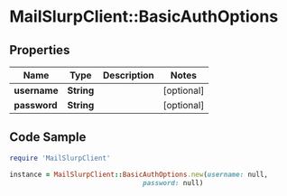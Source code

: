 # MailSlurpClient::BasicAuthOptions

## Properties

Name | Type | Description | Notes
------------ | ------------- | ------------- | -------------
**username** | **String** |  | [optional] 
**password** | **String** |  | [optional] 

## Code Sample

```ruby
require 'MailSlurpClient'

instance = MailSlurpClient::BasicAuthOptions.new(username: null,
                                 password: null)
```


